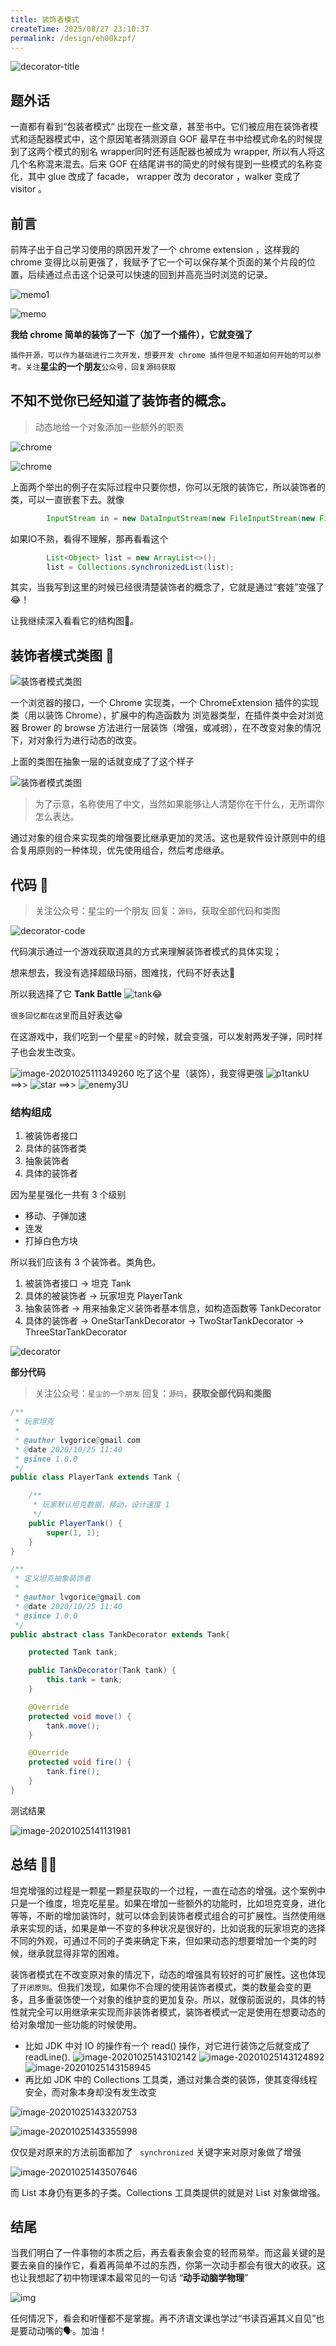 ```yaml
---
title: 装饰者模式
createTime: 2025/08/27 23:10:37
permalink: /design/eh00kzpf/
---
```

![decorator-title](https://i.loli.net/2020/10/25/pRsncV7AJKI4CFG.png)

## 题外话

一直都有看到“包装者模式“ 出现在一些文章，甚至书中。它们被应用在装饰者模式和适配器模式中，这个原因笔者猜测源自 GOF 最早在书中给模式命名的时候提到了这两个模式的别名 wrapper同时还有适配器也被成为 wrapper, 所以有人将这几个名称混来混去。后来 GOF 在结尾讲书的简史的时候有提到一些模式的名称变化，其中 glue 改成了 facade， wrapper 改为 decorator ，walker 变成了 visitor 。

## 前言

前阵子出于自己学习使用的原因开发了一个 chrome extension ，这样我的 chrome 变得比以前更强了，我赋予了它一个可以保存某个页面的某个片段的位置，后续通过点击这个记录可以快速的回到并高亮当时浏览的记录。

![memo1](https://i.loli.net/2020/10/24/hb75jWUIlHGdmu1.png)

![memo](https://i.loli.net/2020/10/24/HamO9V56Y3bMKJP.png)

**我给 chrome 简单的装饰了一下（加了一个插件），它就变强了**

``插件开源，可以作为基础进行二次开发，想要开发 chrome 插件但是不知道如何开始的可以参考。关注``**星尘的一个朋友**``公众号，回复源码获取``



## 不知不觉你已经知道了装饰者的概念。

> 动态地给一个对象添加一些额外的职责

![chrome](https://i.loli.net/2020/10/24/j7fU3RozypgGWAN.png)

![chrome](https://i.loli.net/2020/10/24/EqQbkpzTeP6n5t3.png)



上面两个举出的例子在实际过程中只要你想，你可以无限的装饰它，所以装饰者的类，可以一直嵌套下去。就像

```java
        InputStream in = new DataInputStream(new FileInputStream(new File("filePath")));
```

如果IO不熟，看得不理解，那再看看这个

```java
        List<Object> list = new ArrayList<>();
        list = Collections.synchronizedList(list);
```

其实，当我写到这里的时候已经很清楚装饰者的概念了，它就是通过“套娃”变强了😂！

让我继续深入看看它的结构图👀。

## 装饰者模式类图 📌

![装饰者模式类图](https://i.loli.net/2020/10/25/L2a951Jf7cIspGK.png)

一个浏览器的接口，一个 Chrome 实现类，一个 ChromeExtension 插件的实现类（用以装饰 Chrome），扩展中的构造函数为 浏览器类型，在插件类中会对浏览器 Brower 的 browse 方法进行一层装饰（增强，或减弱），在不改变对象的情况下，对对象行为进行动态的改变。



上面的类图在抽象一层的话就变成了了这个样子

![装饰者模式类图](https://i.loli.net/2020/10/24/iJMe7mblkcOGTV2.png)

> 为了示意，名称使用了中文，当然如果能够让人清楚你在干什么，无所谓你怎么表达。

通过对象的组合来实现类的增强要比继承更加的灵活。这也是软件设计原则中的组合复用原则的一种体现，优先使用组合，然后考虑继承。



## 代码 📄

> 关注公众号：星尘的一个朋友 回复：``源码``，获取全部代码和类图

![decorator-code](https://i.loli.net/2020/10/25/qsjOMU9HLpcnlzP.png)



代码演示通过一个游戏获取道具的方式来理解装饰者模式的具体实现；

想来想去，我没有选择超级玛丽，图难找，代码不好表达🤣

所以我选择了它 **Tank Battle** ![tank](https://i.loli.net/2020/10/24/KED9OZhFk7WGtbl.jpg)😂

``很多回忆都在这里``而且好表达😁

在这游戏中，我们吃到一个星星⭐的时候，就会变强，可以发射两发子弹，同时样子也会发生改变。



![image-20201025111349260](https://i.loli.net/2020/10/25/hfzJVmHCj6sNIEq.png) 吃了这个星（装饰），我变得更强 ![p1tankU](https://i.loli.net/2020/10/24/uQvdNDEV7JmLBCZ.gif)  ==>>  ![star](https://i.loli.net/2020/10/24/QvIyB28tdxSjnrK.gif) ==>> ![enemy3U](https://i.loli.net/2020/10/25/ANrTSZUghK5lcot.gif)



### 结构组成

1. 被装饰者接口
2. 具体的装饰者类
3. 抽象装饰者
4. 具体的装饰者

因为星星强化一共有 3 个级别

- 移动、子弹加速
- 连发
- 打掉白色方块

所以我们应该有 3 个装饰者。类角色。

1. 被装饰者接口 -> 坦克 Tank
2. 具体的被装饰者 -> 玩家坦克 PlayerTank
3. 抽象装饰者 -> 用来抽象定义装饰者基本信息，如构造函数等 TankDecorator
4. 具体的装饰者 -> OneStarTankDecorator -> TwoStarTankDecorator -> ThreeStarTankDecorator



![decorator](https://i.loli.net/2020/10/25/LySXmYe7CJov9wx.png)



**部分代码**

> 关注公众号：``星尘的一个朋友`` 回复：``源码``，**获取全部代码和类图**

```java
/**
 * 玩家坦克
 *
 * @author lvgorice@gmail.com
 * @date 2020/10/25 11:40
 * @since 1.0.0
 */
public class PlayerTank extends Tank {

    /**
     * 玩家默认坦克数据，移动，设计速度 1
     */
    public PlayerTank() {
        super(1, 1);
    }
}
```



```java
/**
 * 定义坦克抽象装饰者
 *
 * @author lvgorice@gmail.com
 * @date 2020/10/25 11:40
 * @since 1.0.0
 */
public abstract class TankDecorator extends Tank{

    protected Tank tank;

    public TankDecorator(Tank tank) {
        this.tank = tank;
    }

    @Override
    protected void move() {
        tank.move();
    }

    @Override
    protected void fire() {
        tank.fire();
    }
}
```



测试结果

![image-20201025141131981](https://i.loli.net/2020/10/25/FaRXJTVbftoL3sY.png)





## 总结 🐱‍💻

坦克增强的过程是一颗星一颗星获取的一个过程，一直在动态的增强。这个案例中只是一个维度，坦克吃星星。如果在增加一些额外的功能时，比如坦克变身，进化等等，不断的增加装饰时，就可以体会到装饰者模式组合的可扩展性。当然使用继承来实现的话，如果是单一不变的多种状况是很好的，比如说我的玩家坦克的选择不同的外观，可通过不同的子类来确定下来，但如果动态的想要增加一个类的时候，继承就显得非常的困难。

装饰者模式在不改变原对象的情况下，动态的增强具有较好的可扩展性。这也体现了``开闭原则``。但我们发现，如果你不合理的使用装饰者模式，类的数量会变的更多，且多重装饰使一个对象的维护变的更加复杂。所以，就像前面说的，具体的特性就完全可以用继承来实现而非装饰者模式，装饰者模式一定是使用在想要动态的给对象增加一些功能的时候使用。

- 比如 JDK 中对 IO 的操作有一个 read() 操作，对它进行装饰之后就变成了 readLine().
  ![image-20201025143102142](https://i.loli.net/2020/10/25/hBN54spCA7yaqto.png)
   ![image-20201025143124892](https://i.loli.net/2020/10/25/thRfTdxnbvZpNEV.png)
   ![image-20201025143158945](https://i.loli.net/2020/10/25/abst7No5EjLGFQY.png)
- 再比如 JDK 中的 Collections 工具类，通过对集合类的装饰，使其变得线程安全，而对象本身却没有发生改变

![image-20201025143320753](https://i.loli.net/2020/10/25/qfHuhsSwnGMLY4F.png)

![image-20201025143355998](https://i.loli.net/2020/10/25/VXEMplcQaYkmHBy.png)

仅仅是对原来的方法前面都加了 `` synchronized`` 关键字来对原对象做了增强

![image-20201025143507646](https://i.loli.net/2020/10/25/MFXhDSzmRg3lAoT.png)

而 List 本身仍有更多的子类。Collections 工具类提供的就是对 List 对象做增强。



## 结尾

当我们明白了一件事物的本质之后，再去看表象会变的轻而易举。而这最关键的是要去亲自的操作它，看着再简单不过的东西，你第一次动手都会有很大的收获。这也让我想起了初中物理课本最常见的一句话 “**动手动脑学物理**”

![img](https://i.loli.net/2020/10/25/TI5ECVzNZQgqi6A.jpg)

任何情况下，看会和听懂都不是掌握。再不济语文课也学过“书读百遍其义自见”也是要动动嘴的🗣。加油！




